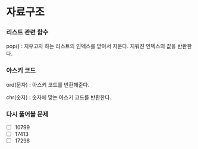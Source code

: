 # 자료구조

### 리스트 관련 함수

pop() : 지우고자 하는 리스트의 인덱스를 받아서 지운다. 지워진 인덱스의 값을 반환한다.

### 아스키 코드

ord(문자) : 아스키 코드를 반환해준다.

chr(숫자) : 숫자에 맞는 아스키 코드를 반환한다.

### 다시 풀어볼 문제

- [ ] 10799
- [ ] 17413
- [ ] 17298
